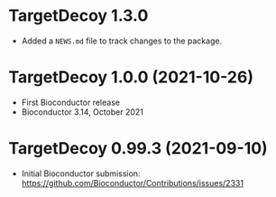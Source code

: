 # TargetDecoy 1.3.0

* Added a `NEWS.md` file to track changes to the package.

# TargetDecoy 1.0.0 (2021-10-26)

* First Bioconductor release
* Bioconductor 3.14, October 2021

# TargetDecoy 0.99.3 (2021-09-10)

* Initial Bioconductor submission: https://github.com/Bioconductor/Contributions/issues/2331
